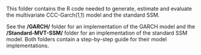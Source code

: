 This folder contains the R code needed to generate, estimate and evaluate the multivariate CCC-Garch(1,1) model and the standard SSM.

See the **/GARCH/** folder for an implementation of the GARCH model and the **/Standard-MVT-SSM/** folder for an implementation of the standard SSM model.
Both folders contain a step-by-step guide for their model implementations.
